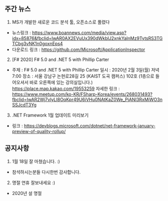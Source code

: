 ## 주간 뉴스 

1. MS가 개발한 새로운 코드 분석 툴, 오픈소스로 풀렸다
 - 뉴스링크 : https://www.boannews.com/media/view.asp?idx=85876&fbclid=IwAR0AX2EVuUx390dWkbIJ2xnkYaInMz9TytsRS3TGTCbg3vNK1n0goxnEps4
 - 다운로드 링크 : https://github.com/Microsoft/ApplicationInspector

2. [F# 2020] F# 5.0 and .NET 5 with Phillip Carter
- 주제 : F# 5.0 and .NET 5 with Phillip Carter
  일시 : 2020년 2월 3일(월) 저녁 7:00
  장소 : 서울 강남구 논현로28길 25 (KAIST 도곡 캠퍼스) 102호
  (1층으로 들어오셔서 바로 오른쪽에 있는 강의실입니다.)
  https://place.map.kakao.com/19553259
  자세한 링크 : https://www.meetup.com/ko-KR/FSharp-Korea/events/268031493?fbclid=IwAR2Wj7vlyLI8OqKpr49U6iVHu0NAtKaZ0We_PjANI3RxMiWO3nSSJcdT3Yg
 
3. .NET Framework 1월 업데이트 미리보기
 - 링크 : https://devblogs.microsoft.com/dotnet/net-framework-january-preview-of-quality-rollup/
 
## 공지사항
1. 1월 18일 잘 마쳤습니다. :) 
 - 참석하시는분들 다시한번 감사합니다.

2. 명절 연휴 잘보내세요 :)
 -  2020년 설 명절 
